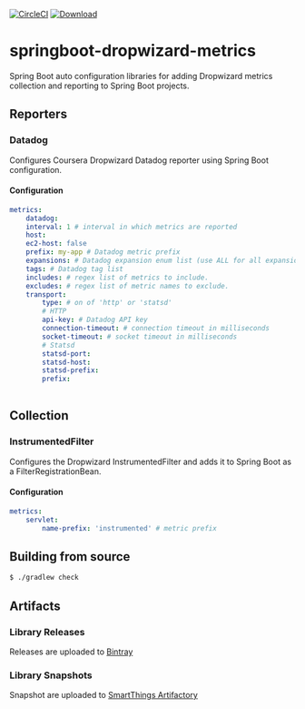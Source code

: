 [![CircleCI](https://circleci.com/gh/SmartThingsOSS/springboot-dropwizard-metrics.svg?style=svg)](https://circleci.com/gh/SmartThingsOSS/springboot-dropwizard-metrics)
[![Download](https://api.bintray.com/packages/smartthingsoss/maven/smartthings.springboot-dropwizard-metrics/images/download.svg) ](https://bintray.com/smartthingsoss/maven/smartthings.springboot-dropwizard-metrics/_latestVersion)


# springboot-dropwizard-metrics
Spring Boot auto configuration libraries for adding Dropwizard metrics
collection and reporting to Spring Boot projects.

## Reporters

### Datadog

Configures Coursera Dropwizard Datadog reporter using Spring Boot 
configuration.

#### Configuration
```yaml
metrics:
	datadog:
  	interval: 1 # interval in which metrics are reported
  	host:
  	ec2-host: false
  	prefix: my-app # Datadog metric prefix
  	expansions: # Datadog expansion enum list (use ALL for all expansions)
  	tags: # Datadog tag list
  	includes: # regex list of metrics to include.
  	excludes: # regex list of metric names to exclude.
  	transport:
  		type: # on of 'http' or 'statsd'
  		# HTTP
  		api-key: # Datadog API key
  		connection-timeout: # connection timeout in milliseconds
  		socket-timeout: # socket timeout in milliseconds
  		# Statsd
  		statsd-port: 
  		statsd-host:
  		statsd-prefix:
  		prefix:
  
```

## Collection

### InstrumentedFilter

Configures the Dropwizard InstrumentedFilter and adds it to 
Spring Boot as a FilterRegistrationBean. 

#### Configuration
```yaml
metrics:
	servlet:
		name-prefix: 'instrumented' # metric prefix
```

## Building from source

```bash
$ ./gradlew check
```

## Artifacts

### Library Releases

Releases are uploaded to [Bintray](https://dl.bintray.com/smartthingsoss/maven/smartthings)

### Library Snapshots

Snapshot are uploaded to [SmartThings Artifactory](https://smartthings.artifactoryonline.com/smartthings/libs-snapshot-local)

